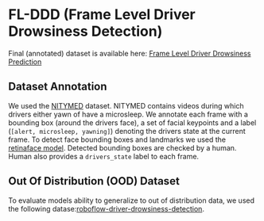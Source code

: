 # FL-DDD (Frame Level Driver Drowsiness Detection) 

Final (annotated) dataset is available here: [Frame Level Driver Drowsiness Prediction](https://www.kaggle.com/datasets/matjazmuc/frame-level-driver-drowsiness-detection)

## Dataset Annotation

We used the [NITYMED](https://datasets.esdalab.ece.uop.gr/download-files/) dataset. NITYMED contains videos during which drivers either yawn of have a microsleep. We annotate each frame with a bounding box (around the drivers face), a set of facial keypoints and a label (`[alert, microsleep, yawning]`) denoting the drivers state at the current frame. To detect face bounding boxes and landmarks we used the [retinaface model](https://github.com/serengil/retinaface). Detected bounding boxes are checked by a human. Human also provides a `drivers_state` label to each frame.

## Out Of Distribution (OOD) Dataset

To evaluate models ability to generalize to out of distribution data, we used the following datase:[roboflow-driver-drowsiness-detection](https://universe.roboflow.com/augmented-startups/drowsiness-detection-cntmz/dataset/1).